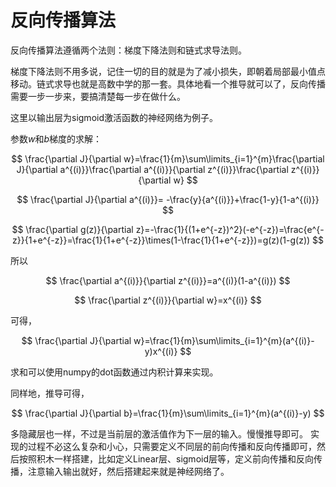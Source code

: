 # 反向传播算法


反向传播算法遵循两个法则：梯度下降法则和链式求导法则。

梯度下降法则不用多说，记住一切的目的就是为了减小损失，即朝着局部最小值点移动。链式求导也就是高数中学的那一套。具体地看一个推导就可以了，反向传播需要一步一步来，要搞清楚每一步在做什么。

这里以输出层为sigmoid激活函数的神经网络为例子。

参数$w$和$b$梯度的求解：

$$
\frac{\partial J}{\partial w}=\frac{1}{m}\sum\limits_{i=1}^{m}\frac{\partial J}{\partial a^{(i)}}\frac{\partial a^{(i)}}{\partial  z^{(i)}}\frac{\partial z^{(i)}}{\partial w}
$$

$$
\frac{\partial J}{\partial a^{(i)}}= -\frac{y}{a^{(i)}}+\frac{1-y}{1-a^{(i)}}
$$

$$
\frac{\partial g(z)}{\partial z}=-\frac{1}{(1+e^{-z})^2}(-e^{-z})=\frac{e^{-z}}{1+e^{-z}}=\frac{1}{1+e^{-z}}\times(1-\frac{1}{1+e^{-z}})=g(z)(1-g(z))
$$

所以

$$
\frac{\partial a^{(i)}}{\partial  z^{(i)}}=a^{(i)}(1-a^{(i)})
$$

$$
\frac{\partial z^{(i)}}{\partial w}=x^{(i)}
$$

可得，

$$
\frac{\partial J}{\partial w}=\frac{1}{m}\sum\limits_{i=1}^{m}(a^{(i)}-y)x^{(i)}
$$

求和可以使用numpy的dot函数通过内积计算来实现。

同样地，推导可得，

$$
\frac{\partial J}{\partial b}=\frac{1}{m}\sum\limits_{i=1}^{m}(a^{(i)}-y)
$$

多隐藏层也一样，不过是当前层的激活值作为下一层的输入。慢慢推导即可。
实现的过程不必这么复杂和小心，只需要定义不同层的前向传播和反向传播即可，然后按照积木一样搭建，比如定义Linear层、sigmoid层等，定义前向传播和反向传播，注意输入输出就好，然后搭建起来就是神经网络了。





